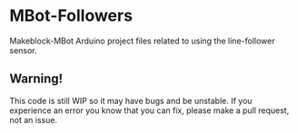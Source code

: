 # MBot-Followers
Makeblock-MBot Arduino project files related to using the line-follower sensor.

## Warning!
This code is still WIP so it may have bugs and be unstable. If you experience an error you know that you can fix, please make a pull request, not an issue.
